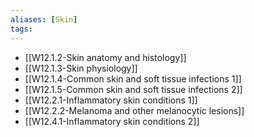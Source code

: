 ```yaml
---
aliases: [Skin]
tags: 
---
```


- [[W12.1.2-Skin anatomy and histology]]
- [[W12.1.3-Skin physiology]]
- [[W12.1.4-Common skin and soft tissue infections 1]]
- [[W12.1.5-Common skin and soft tissue infections 2]]
- [[W12.2.1-Inflammatory skin conditions 1]]
- [[W12.2.2-Melanoma and other melanocytic lesions]]
- [[W12.4.1-Inflammatory skin conditions 2]]